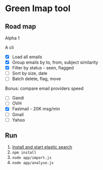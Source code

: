 # Green Imap tool

## Road map

Alpha 1

A cli

* [x] Load all emails
* [x] Group emails by to, from, subject similarity
* [x] Filter by status - seen, flagged
* [ ] Sort by size, date
* [ ] Batch delete, flag, move

Bonus: compare email providers speed

* [ ] Gandi
* [ ] OVH
* [x] Fastmail - 20K msg/min
* [ ] Gmail
* [ ] Yahoo

## Run

1. [Install and start elastic search](https://www.elastic.co/guide/en/elasticsearch/reference/current/getting-started-install.html#run-elasticsearch-local)
2. `npm install`
3. `node app/import.js`
4. `node app/analyse.js`

